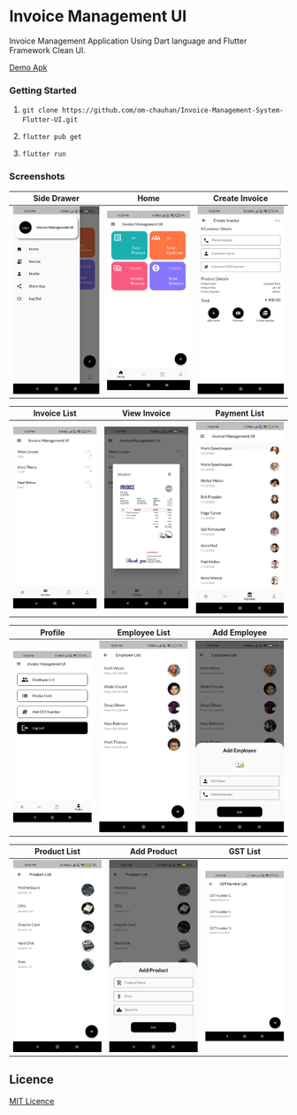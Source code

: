 <!-- @format -->

# Invoice Management UI

Invoice Management Application Using Dart language and Flutter Framework Clean UI.

[Demo Apk](demo_apk/app-release.apk)

### Getting Started

1. `git clone https://github.com/om-chauhan/Invoice-Management-System-Flutter-UI.git`

2. `flutter pub get`

3. `flutter run`

### Screenshots

| Side Drawer                                         | Home                                  | Create Invoice                                            |
| --------------------------------------------------- | ------------------------------------- | --------------------------------------------------------- |
| ![Side Drawer](/assets/screenshots/side-drawer.jpg) | ![Home](/assets/screenshots/home.jpg) | ![Create Invoice](/assets/screenshots/create-invoice.jpg) |

| Invoice List                                          | View Invoice                                          | Payment List                                          |
| ----------------------------------------------------- | ----------------------------------------------------- | ----------------------------------------------------- |
| ![Invoice List](/assets/screenshots/invoice-list.jpg) | ![View Invoice](/assets/screenshots/view-invoice.jpg) | ![Payment List](/assets/screenshots/payment-list.jpg) |

| Profile                                     | Employee List                                           | Add Employee                                          |
| ------------------------------------------- | ------------------------------------------------------- | ----------------------------------------------------- |
| ![Profile](/assets/screenshots/profile.jpg) | ![Employee List](/assets/screenshots/employee-list.jpg) | ![Add Employee](/assets/screenshots/add-employee.jpg) |

| Product List                                          | Add Product                                         | GST List                                      |
| ----------------------------------------------------- | --------------------------------------------------- | --------------------------------------------- |
| ![Product List](/assets/screenshots/product-list.jpg) | ![Add Product](/assets/screenshots/add-product.jpg) | ![GST List](/assets/screenshots/gst-list.jpg) |

<!-- | Add GST                                     |     |     |
| ------------------------------------------- | --- | --- |
| ![Add GST](/assets/screenshots/add-gst.jpg) |     |     | -->

## Licence

[MIT Licence](https://raw.githubusercontent.com/om-chauhan/Invoice-Management-System-Flutter-UI/master/LICENCE)
